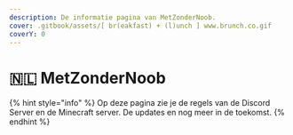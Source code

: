 ```yaml
---
description: De informatie pagina van MetZonderNoob.
cover: .gitbook/assets/[ br(eakfast) + (l)unch ] www.brunch.co.gif
coverY: 0
---
```


# 🇳🇱 MetZonderNoob

{% hint style="info" %}
Op deze pagina zie je de regels van de Discord Server en de Minecraft server. De updates en nog meer in de toekomst.
{% endhint %}

